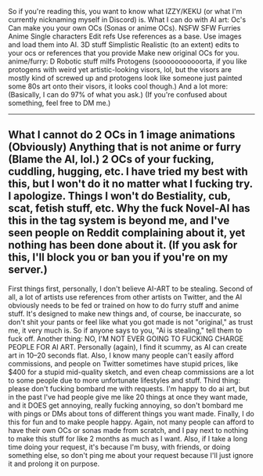 So if you're reading this, you want to know what IZZY/KEKU (or what I'm currently nicknaming myself in Discord) is.
What I can do with AI art:
Oc's
Can make you your own OCs (Sonas or anime OCs).
NSFW
SFW
Furries
Anime
Single characters
Edit refs
Use references as a base.
Use images and load them into AI.
3D stuff
Simplistic
Realistic (to an extent)
edits to your ocs or references that you provide
Make new original OCs for you.
anime/furry: D
Robotic stuff
milfs
Protogens (sooooooooooorta, if you like protogens with weird yet artistic-looking visors, lol, but the visors are mostly kind of screwed up and protogens look like someone just painted some 80s art onto their visors, it looks cool though.)
And a lot more: (Basically, I can do 97% of what you ask.)
(If you're confused about something, feel free to DM me.)

------------------------------------------------------------------------------------------------------------------------------------

What I cannot do
2 OCs in 1 image
animations (Obviously)
Anything that is not anime or furry
(Blame the AI, lol.)
2 OCs of your fucking, cuddling, hugging, etc. I have tried my best with this, but I won't do it no matter what I fucking try. I apologize.
Things I won't do
Bestiality, cub, scat, fetish stuff, etc.
Why the fuck Novel-AI has this in the tag system is beyond me, and I've seen people on Reddit complaining about it, yet nothing has been done about it.
(If you ask for this, I'll block you or ban you if you're on my server.)
------------------------------------------------------------------------------------------------------------------------------------
First things first, personally, I don't believe AI-ART to be stealing. Second of all, a lot of artists use references from other artists on Twitter, and the AI obviously needs to be fed or trained on how to do furry stuff and anime stuff. It's designed to make new things and, of course, be inaccurate, so don't shit your pants or feel like what you got made is not "original," as trust me, it very much is. So if anyone says to you, "Ai is stealing," tell them to fuck off.
Another thing: NO, I'M NOT EVER GOING TO FUCKING CHARGE PEOPLE FOR AI ART. Personally (again), I find it scummy, as AI can create art in 10–20 seconds flat. Also, I know many people can't easily afford commissions, and people on Twitter sometimes have stupid prices, like $400 for a stupid mid-quality sketch, and even cheap commissions are a lot to some people due to more unfortunate lifestyles and stuff.
Third thing: please don't fucking bombard me with requests. I'm happy to do ai art, but in the past I've had people give me like 20 things at once they want made, and it DOES get annoying, really fucking annoying, so don't bombard me with pings or DMs about tons of different things you want made.
Finally, I do this for fun and to make people happy. Again, not many people can afford to have their own OCs or sonas made from scratch, and I pay next to nothing to make this stuff for like 2 months as much as I want. Also, if I take a long time doing your request, it's because I'm busy, with friends, or doing something else, so don't ping me about your request because I'll just ignore it and prolong it on purpose.
